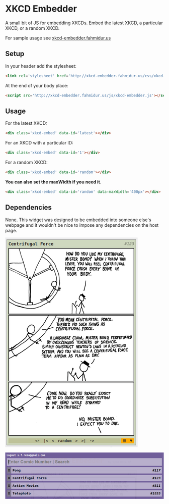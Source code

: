 XKCD Embedder
===

A small bit of JS for embedding XKCDs. Embed the latest XKCD, a particular XKCD, or a random XKCD.

For sample usage see [xkcd-embedder.fahmidur.us](http://xkcd-embedder.fahmidur.us)


## Setup

In your header add the stylesheet:

```html
<link rel='stylesheet' href='http://xkcd-embedder.fahmidur.us/css/xkcd-embedder.css'/>
```

At the end of your body place:
```html
<script src='http://xkcd-embedder.fahmidur.us/js/xkcd-embedder.js'></script>
```

## Usage

For the latest XKCD:
```html
<div class='xkcd-embed' data-id='latest'></div>
```

For an XKCD with a particular ID:
```html
<div class='xkcd-embed' data-id='1'></div>
```

For a random XKCD:
```html
<div class='xkcd-embed' data-id='random'></div>
```

**You can also set the maxWidth if you need it.**

```html
<div class='xkcd-embed' data-id='random' data-maxWidth='400px'></div>
```

## Dependencies

None. This widget was designed to be embedded into someone else's webpage and it wouldn't be nice to impose any dependencies on the host page.

![Screenshot when embedded](https://raw.githubusercontent.com/fahmidur/xkcd-embedder/master/screenshots/ss001.png)

![(Screenshot when logged in](https://raw.githubusercontent.com/fahmidur/xkcd-embedder/master/screenshots/ss002.png)
